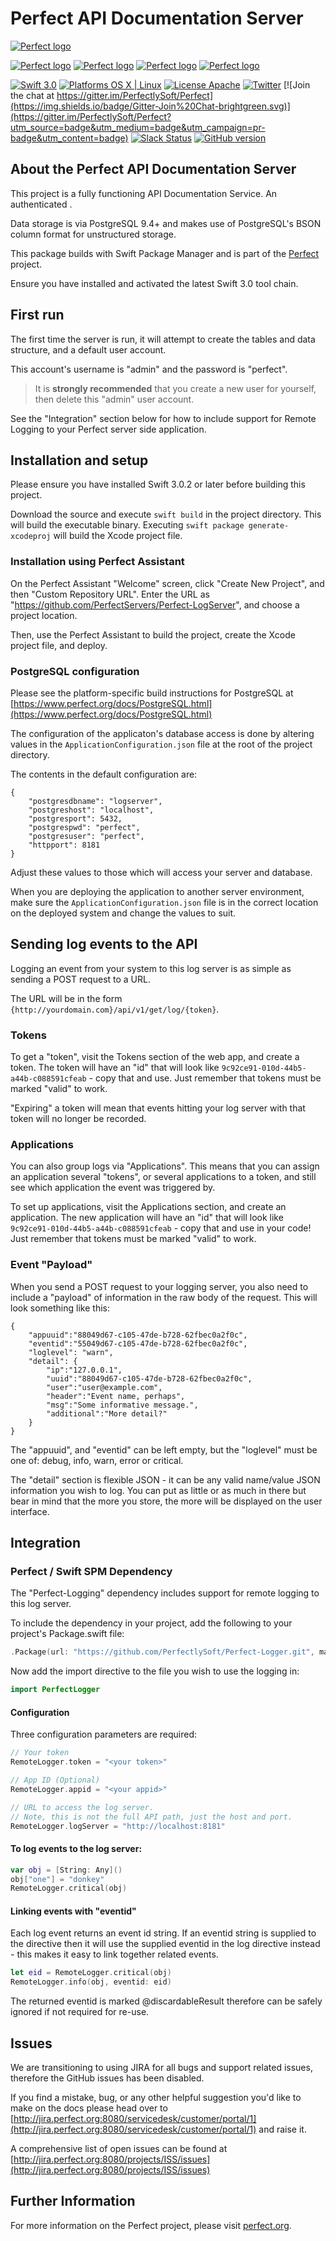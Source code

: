 # Perfect API Documentation Server

[![Perfect logo](http://www.perfect.org/github/Perfect_GH_header_854.jpg)](http://perfect.org/get-involved.html)

[![Perfect logo](http://www.perfect.org/github/Perfect_GH_button_1_Star.jpg)](https://github.com/PerfectlySoft/Perfect)
[![Perfect logo](http://www.perfect.org/github/Perfect_GH_button_2_Git.jpg)](https://gitter.im/PerfectlySoft/Perfect)
[![Perfect logo](http://www.perfect.org/github/Perfect_GH_button_3_twit.jpg)](https://twitter.com/perfectlysoft)
[![Perfect logo](http://www.perfect.org/github/Perfect_GH_button_4_slack.jpg)](http://perfect.ly)


[![Swift 3.0](https://img.shields.io/badge/Swift-3.0-orange.svg?style=flat)](https://developer.apple.com/swift/)
[![Platforms OS X | Linux](https://img.shields.io/badge/Platforms-OS%20X%20%7C%20Linux%20-lightgray.svg?style=flat)](https://developer.apple.com/swift/)
[![License Apache](https://img.shields.io/badge/License-Apache-lightgrey.svg?style=flat)](http://perfect.org/licensing.html)
[![Twitter](https://img.shields.io/badge/Twitter-@PerfectlySoft-blue.svg?style=flat)](http://twitter.com/PerfectlySoft)
[![Join the chat at https://gitter.im/PerfectlySoft/Perfect](https://img.shields.io/badge/Gitter-Join%20Chat-brightgreen.svg)](https://gitter.im/PerfectlySoft/Perfect?utm_source=badge&utm_medium=badge&utm_campaign=pr-badge&utm_content=badge)
[![Slack Status](http://perfect.ly/badge.svg)](http://perfect.ly) [![GitHub version](https://badge.fury.io/gh/PerfectlySoft%2FPerfect-CURL.svg)](https://badge.fury.io/gh/PerfectlySoft%2FPerfect-CURL)

## About the Perfect API Documentation Server

This project is a fully functioning API Documentation Service. An authenticated .

Data storage is via PostgreSQL 9.4+ and makes use of PostgreSQL's BSON column format for unstructured storage.

This package builds with Swift Package Manager and is part of the [Perfect](https://github.com/PerfectlySoft/Perfect) project.

Ensure you have installed and activated the latest Swift 3.0 tool chain.

## First run

The first time the server is run, it will attempt to create the tables and data structure, and a default user account.

This account's username is "admin" and the password is "perfect".

> It is **strongly recommended** that you create a new user for yourself, then delete this "admin" user account.

See the "Integration" section below for how to include support for Remote Logging to your Perfect server side application.

## Installation and setup


Please ensure you have installed Swift 3.0.2 or later before building this project.

Download the source and execute `swift build` in the project directory. This will build the executable binary. Executing `swift package generate-xcodeproj` will build the Xcode project file.

### Installation using Perfect Assistant

On the Perfect Assistant "Welcome" screen, click "Create New Project", and then "Custom Repository URL". Enter the URL as "https://github.com/PerfectServers/Perfect-LogServer", and choose a project location. 

Then, use the Perfect Assistant to build the project, create the Xcode project file, and deploy.

### PostgreSQL configuration

Please see the platform-specific build instructions for PostgreSQL at [https://www.perfect.org/docs/PostgreSQL.html](https://www.perfect.org/docs/PostgreSQL.html)

The configuration of the applicaton's database access is done by altering values in the `ApplicationConfiguration.json` file at the root of the project directory.

The contents in the default configuration are:

```
{
	"postgresdbname": "logserver",
	"postgreshost": "localhost",
	"postgresport": 5432,
	"postgrespwd": "perfect",
	"postgresuser": "perfect",
	"httpport": 8181
}
```

Adjust these values to those which will access your server and database.

When you are deploying the application to another server environment, make sure the `ApplicationConfiguration.json` file is in the correct location on the deployed system and change the values to suit.

## Sending log events to the API

Logging an event from your system to this log server is as simple as sending a POST request to a URL.

The URL will be in the form `{http://yourdomain.com}/api/v1/get/log/{token}`.

### Tokens 

To get a "token", visit the Tokens section of the web app, and create a token. The token will have an "id" that will look like `9c92ce91-010d-44b5-a44b-c088591cfeab` - copy that and use. Just remember that tokens must be marked "valid" to work.

"Expiring" a token will mean that events hitting your log server with that token will no longer be recorded.

### Applications

You can also group logs via "Applications". This means that you can assign an application several "tokens", or several applications to a token, and still see which application the event was triggered by.

To set up applications, visit the Applications section, and create an application. The new application will have an "id" that will look like `9c92ce91-010d-44b5-a44b-c088591cfeab` - copy that and use in your code! Just remember that tokens must be marked "valid" to work.

### Event "Payload"

When you send a POST request to your logging server, you also need to include a "payload" of information in the raw body of the request. This will look something like this:

```
{
	"appuuid":"88049d67-c105-47de-b728-62fbec0a2f0c",
	"eventid":"55049d67-c105-47de-b728-62fbec0a2f0c",
	"loglevel": "warn",
	"detail": {
		"ip":"127.0.0.1",
		"uuid":"88049d67-c105-47de-b728-62fbec0a2f0c",
		"user":"user@example.com",
		"header":"Event name, perhaps",
		"msg":"Some informative message.",
		"additional":"More detail?"
	}
}
```

The "appuuid", and "eventid" can be left empty, but the "loglevel" must be one of: debug, info, warn, error or critical.

The "detail" section is flexible JSON - it can be any valid name/value JSON information you wish to log. You can put as little or as much in there but bear in mind that the more you store, the more will be displayed on the user interface.

## Integration

### Perfect / Swift SPM Dependency

The "Perfect-Logging" dependency includes support for remote logging to this log server.

To include the dependency in your project, add the following to your project's Package.swift file:

``` swift
.Package(url: "https://github.com/PerfectlySoft/Perfect-Logger.git", majorVersion: 1),
```

Now add the import directive to the file you wish to use the logging in:

``` swift 
import PerfectLogger
```
#### Configuration
Three configuration parameters are required:

``` swift
// Your token
RemoteLogger.token = "<your token>"

// App ID (Optional)
RemoteLogger.appid = "<your appid>"

// URL to access the log server. 
// Note, this is not the full API path, just the host and port.
RemoteLogger.logServer = "http://localhost:8181"

```


#### To log events to the log server:

``` swift
var obj = [String: Any]()
obj["one"] = "donkey"
RemoteLogger.critical(obj)
```

#### Linking events with "eventid"

Each log event returns an event id string. If an eventid string is supplied to the directive then it will use the supplied eventid in the log directive instead - this makes it easy to link together related events.

``` swift
let eid = RemoteLogger.critical(obj)
RemoteLogger.info(obj, eventid: eid)
```

The returned eventid is marked @discardableResult therefore can be safely ignored if not required for re-use.



## Issues

We are transitioning to using JIRA for all bugs and support related issues, therefore the GitHub issues has been disabled.

If you find a mistake, bug, or any other helpful suggestion you'd like to make on the docs please head over to [http://jira.perfect.org:8080/servicedesk/customer/portal/1](http://jira.perfect.org:8080/servicedesk/customer/portal/1) and raise it.

A comprehensive list of open issues can be found at [http://jira.perfect.org:8080/projects/ISS/issues](http://jira.perfect.org:8080/projects/ISS/issues)


## Further Information
For more information on the Perfect project, please visit [perfect.org](http://perfect.org).
